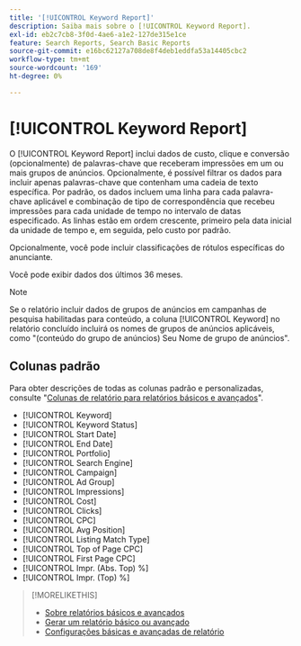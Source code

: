 ```yaml
---
title: '[!UICONTROL Keyword Report]'
description: Saiba mais sobre o [!UICONTROL Keyword Report].
exl-id: eb2c7cb8-3f0d-4ae6-a1e2-127de315e1ce
feature: Search Reports, Search Basic Reports
source-git-commit: e16bc62127a708de8f4deb1eddfa53a14405cbc2
workflow-type: tm+mt
source-wordcount: '169'
ht-degree: 0%

---
```


# [!UICONTROL Keyword Report]

O [!UICONTROL Keyword Report] inclui dados de custo, clique e conversão (opcionalmente) de palavras-chave que receberam impressões em um ou mais grupos de anúncios. Opcionalmente, é possível filtrar os dados para incluir apenas palavras-chave que contenham uma cadeia de texto específica. Por padrão, os dados incluem uma linha para cada palavra-chave aplicável e combinação de tipo de correspondência que recebeu impressões para cada unidade de tempo no intervalo de datas especificado. As linhas estão em ordem crescente, primeiro pela data inicial da unidade de tempo e, em seguida, pelo custo por padrão.

Opcionalmente, você pode incluir classificações de rótulos específicas do anunciante.

Você pode exibir dados dos últimos 36 meses.

>[!NOTE]
>
>Se o relatório incluir dados de grupos de anúncios em campanhas de pesquisa habilitadas para conteúdo, a coluna [!UICONTROL Keyword] no relatório concluído incluirá os nomes de grupos de anúncios aplicáveis, como &quot;(conteúdo do grupo de anúncios) Seu Nome de grupo de anúncios&quot;.

## Colunas padrão

Para obter descrições de todas as colunas padrão e personalizadas, consulte &quot;[Colunas de relatório para relatórios básicos e avançados](basic-advanced-report-columns.md)&quot;.

* [!UICONTROL Keyword]
* [!UICONTROL Keyword Status]
* [!UICONTROL Start Date]
* [!UICONTROL End Date]
* [!UICONTROL Portfolio]
* [!UICONTROL Search Engine]
* [!UICONTROL Campaign]
* [!UICONTROL Ad Group]
* [!UICONTROL Impressions]
* [!UICONTROL Cost]
* [!UICONTROL Clicks]
* [!UICONTROL CPC]
* [!UICONTROL Avg Position]
* [!UICONTROL Listing Match Type]
* [!UICONTROL Top of Page CPC]
* [!UICONTROL First Page CPC]
* [!UICONTROL Impr. (Abs. Top) %]
* [!UICONTROL Impr. (Top) %]

>[!MORELIKETHIS]
>
>* [Sobre relatórios básicos e avançados](basic-advanced-report-about.md)
>* [Gerar um relatório básico ou avançado](basic-advanced-report-generate.md)
>* [Configurações básicas e avançadas de relatório](basic-advanced-report-settings.md)
